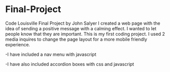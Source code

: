 # Final-Project
Code Louisville Final Project by John Salyer
I created a web page with the idea of sending a positive message with a calming effect. I wanted to let people know that they are important.
This is my first coding project. I used 2 media inquires to change the page layout for a more mobile friendly experience.

-I have included a nav menu with javascript

-I have also included accordion boxes with css and javascript
